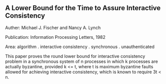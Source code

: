 
## A Lower Bound for the Time to Assure Interactive Consistency

Auther: Michael J. Fischer and Nancy A. Lynch

Publication: Information Processing Letters, 1982

Area: algorithm . interactive consistency . synchronous . unauthenticated

This paper proves the round lower bound for interactive consistency
problem in a synchronous system of n processes in which k processes
are actually byzantine, provided k <= t, where t is maximum byzantine
faults allowed for achieving interactive consistency, which is known
to require 3t < n. 

